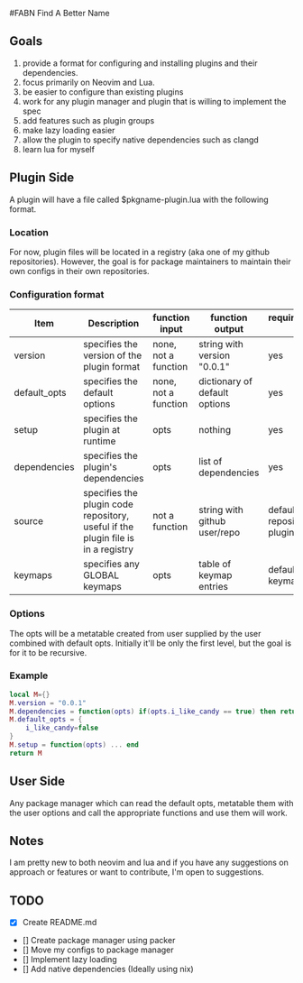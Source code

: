 #FABN
Find A Better Name 
## Goals
1. provide a format for configuring and installing plugins and their dependencies. 
1. focus primarily on Neovim and Lua.
1. be easier to configure than existing plugins
1. work for any plugin manager and plugin that is willing to implement the spec
1. add features such as plugin groups
1. make lazy loading easier
1. allow the plugin to specify native dependencies such as clangd
1. learn lua for myself
## Plugin Side
A plugin will have a file called $pkgname-plugin.lua with the following format.
### Location
For now, plugin files will be located in a registry (aka one of my github repositories). However, the goal is for package maintainers to maintain their own configs in their own repositories.
### Configuration format
| Item | Description | function input | function output | required/defaults to |
|--------------|-----------|------------|------------|------------|
| version | specifies the version of the plugin format | none, not a function | string with version "0.0.1" | yes |
| default_opts | specifies the default options | none, not a function | dictionary of default options | yes |
| setup | specifies the plugin at runtime | opts | nothing | yes | 
| dependencies | specifies the plugin's dependencies | opts | list of dependencies | yes |
| source| specifies the plugin code repository, useful if the plugin file is in a registry | not a function | string with github user/repo | defaults to repository of plugin file | 
| keymaps | specifies any GLOBAL keymaps | opts | table of keymap entries | defaults tto no keymaps |
### Options
The opts will be a metatable created from user supplied by the user combined with default opts. Initially it'll be only the first level, but the goal is for it to be recursive.
### Example

```lua
local M={}
M.version = "0.0.1"
M.dependencies = function(opts) if(opts.i_like_candy == true) then return {"totally-real/candy"} end  return {} end
M.default_opts = {
	i_like_candy=false
}
M.setup = function(opts) ... end
return M
```
## User Side
Any package manager which can read the default opts, metatable them with the user options and call the appropriate functions and use them will work.
## Notes
I am pretty new to both neovim and lua and if you have any suggestions on approach or features or want to contribute, I'm open to suggestions.
## TODO
- [x] Create README.md
- [] Create package manager using packer
- [] Move my configs to package manager
- [] Implement lazy loading
- [] Add native dependencies (Ideally using nix)

